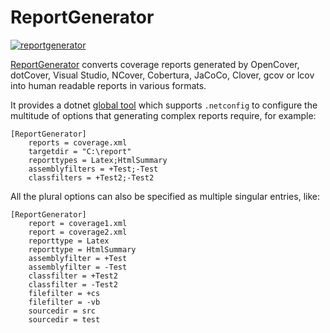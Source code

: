 # ReportGenerator

[![reportgenerator](https://img.shields.io/nuget/v/dotnet-reportgenerator-globaltool.svg?color=royalblue&label=reportgenerator)](https://nuget.org/packages/dotnet-reportgenerator-globaltool)

[ReportGenerator](https://github.com/danielpalme/ReportGenerator) converts coverage reports generated by OpenCover, dotCover, Visual Studio, NCover, Cobertura, JaCoCo, Clover, gcov or lcov into human readable reports in various formats.

It provides a dotnet [global tool](https://www.nuget.org/packages/dotnet-reportgenerator-globaltool/) 
which supports `.netconfig` to configure the multitude of options that generating complex reports 
require, for example:

```dotnetconfig
[ReportGenerator]
	reports = coverage.xml
	targetdir = "C:\report"
	reporttypes = Latex;HtmlSummary
	assemblyfilters = +Test;-Test
	classfilters = +Test2;-Test2
```

All the plural options can also be specified as multiple singular entries, like:

```dotnetconfig
[ReportGenerator]
	report = coverage1.xml
	report = coverage2.xml
	reporttype = Latex
	reporttype = HtmlSummary
	assemblyfilter = +Test
	assemblyfilter = -Test
	classfilter = +Test2
	classfilter = -Test2
	filefilter = +cs
	filefilter = -vb
	sourcedir = src
	sourcedir = test
```